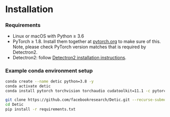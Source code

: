 # Installation

### Requirements
- Linux or macOS with Python ≥ 3.6
- PyTorch ≥ 1.8.
  Install them together at [pytorch.org](https://pytorch.org) to make sure of this. Note, please check
  PyTorch version matches that is required by Detectron2.
- Detectron2: follow [Detectron2 installation instructions](https://detectron2.readthedocs.io/tutorials/install.html).

### Example conda environment setup
```bash
conda create --name detic python=3.8 -y
conda activate detic
conda install pytorch torchvision torchaudio cudatoolkit=11.1 -c pytorch-lts -c nvidia

git clone https://github.com/facebookresearch/Detic.git --recurse-submodules
cd Detic
pip install -r requirements.txt